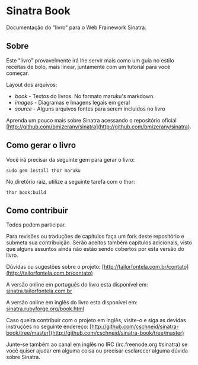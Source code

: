 Sinatra Book
============

Documentação do "livro" para o Web Framework Sinatra.

Sobre
-----
Este "livro" provavelmente irá lhe servir mais como um guia no estilo receitas de bolo, mais linear, juntamente com um tutorial para você começar.

Layout dos arquivos:

* _book_   - Textos do livros.  No formato maruku's markdown.
* _images_ - Diagramas e Imagens legais em geral
* _source_ - Alguns arquivos fontes para serem incluidos no livro

Aprenda um pouco mais sobre Sinatra acessando o repositório oficial [http://github.com/bmizerany/sinatra](http://github.com/bmizerany/sinatra).


Como gerar o livro
---------------------

Você irá precisar da seguinte gem para gerar o livro:

    sudo gem install thor maruku

No diretório raiz, utilize a seguinte tarefa com o thor:

    thor book:build


Como contribuir
-----------------
Todos podem participar.

Para revisões ou traduções de capítulos faça um fork deste repositório e submeta sua contribuição. Serão aceitos também capítulos adicionais, visto que alguns assuntos ainda não estão sendo cobertos por esta versão do livro.

Dúvidas ou sugestões sobre o projeto: [http://tailorfontela.com.br/contato](http://tailorfontela.com.br/contato)


A versão online em português do livro esta disponível em:
[sinatra.tailorfontela.com.br](http://sinatra.tailorfontela.com.br)



A versão online em inglês do livro esta disponível em:
[sinatra.rubyforge.org/book.html](http://sinatra.rubyforge.org/book.html)



Caso queira contribuir com o projeto em inglês, visite-o e siga as devidas instruções no seguinte endereço:
[http://github.com/cschneid/sinatra-book/tree/master](http://github.com/cschneid/sinatra-book/tree/master)




Junte-se também ao canal em inglês no IRC (irc.freenode.org #sinatra) se você quiser ajudar em alguma coisa ou precisar esclarecer alguma dúvida sobre Sinatra.
